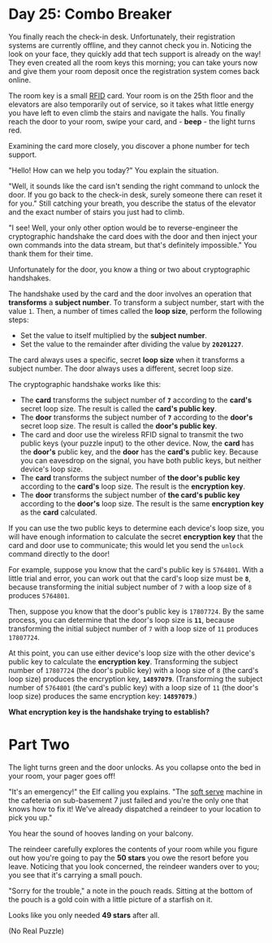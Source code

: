 # Day 25: Combo Breaker

You finally reach the check-in desk. Unfortunately, their registration
systems are currently offline, and they cannot check you in. Noticing
the look on your face, they quickly add that tech support is already on
the way! They even created all the room keys this morning; you can take
yours now and give them your room deposit once the registration system
comes back online.

The room key is a small
[RFID](https://en.wikipedia.org/wiki/Radio-frequency_identification)
card. Your room is on the 25th floor and the elevators are also
temporarily out of service, so it takes what little energy you have left
to even climb the stairs and navigate the halls. You finally reach the
door to your room, swipe your card, and - **beep** - the light turns red.

Examining the card more closely, you discover a phone number for tech
support.

"Hello! How can we help you today?" You explain the situation.

"Well, it sounds like the card isn't sending the right command to unlock
the door. If you go back to the check-in desk, surely someone there can
reset it for you." Still catching your breath, you describe the status
of the elevator and the exact number of stairs you just had to climb.

"I see! Well, your only other option would be to reverse-engineer the
cryptographic handshake the card does with the door and then inject your
own commands into the data stream, but that's definitely impossible."
You thank them for their time.

Unfortunately for the door, you know a thing or two about cryptographic
handshakes.

The handshake used by the card and the door involves an operation that
**transforms** a **subject number**. To transform a subject number, start
with the value `1`. Then, a number of times called the **loop size**,
perform the following steps:

- Set the value to itself multiplied by the **subject number**.
- Set the value to the remainder after dividing the value by
  **`20201227`**.

The card always uses a specific, secret **loop size** when it transforms a
subject number. The door always uses a different, secret loop size.

The cryptographic handshake works like this:

- The **card** transforms the subject number of **`7`** according to the
  **card's** secret loop size. The result is called the **card's public
  key**.
- The **door** transforms the subject number of **`7`** according to the
  **door's** secret loop size. The result is called the **door's public
  key**.
- The card and door use the wireless RFID signal to transmit the two
  public keys (your puzzle input) to the other device. Now, the **card**
  has the **door's** public key, and the **door** has the **card's** public
  key. Because you can eavesdrop on the signal, you have both public
  keys, but neither device's loop size.
- The **card** transforms the subject number of **the door's public key**
  according to the **card's** loop size. The result is the **encryption
  key**.
- The **door** transforms the subject number of **the card's public key**
  according to the **door's** loop size. The result is the same
  **encryption key** as the **card** calculated.

If you can use the two public keys to determine each device's loop size,
you will have enough information to calculate the secret **encryption
key** that the card and door use to communicate; this would let you send
the `unlock` command directly to the door!

For example, suppose you know that the card's public key is `5764801`.
With a little trial and error, you can work out that the card's loop
size must be **`8`**, because transforming the initial subject number of
`7` with a loop size of `8` produces `5764801`.

Then, suppose you know that the door's public key is `17807724`. By the
same process, you can determine that the door's loop size is **`11`**,
because transforming the initial subject number of `7` with a loop size
of `11` produces `17807724`.

At this point, you can use either device's loop size with the other
device's public key to calculate the **encryption key**. Transforming the
subject number of `17807724` (the door's public key) with a loop size of
`8` (the card's loop size) produces the encryption key, **`14897079`**.
(Transforming the subject number of `5764801` (the card's public key)
with a loop size of `11` (the door's loop size) produces the same
encryption key: **`14897079`**.)

**What encryption key is the handshake trying to establish?**

# Part Two

The light turns green and the door unlocks. As you collapse onto the bed in your room, your pager goes off!

"It's an emergency!" the Elf calling you explains. "The [soft serve](https://en.wikipedia.org/wiki/Soft_serve) machine in the cafeteria on sub-basement 7 just failed and you're the only one that knows how to fix it! We've already dispatched a reindeer to your location to pick you up."

You hear the sound of hooves landing on your balcony.

The reindeer carefully explores the contents of your room while you figure out how you're going to pay the **50 stars** you owe the resort before you leave. Noticing that you look concerned, the reindeer wanders over to you; you see that it's carrying a small pouch.

"Sorry for the trouble," a note in the pouch reads. Sitting at the bottom of the pouch is a gold coin with a little picture of a starfish on it.

Looks like you only needed **49 stars** after all.

(No Real Puzzle)
